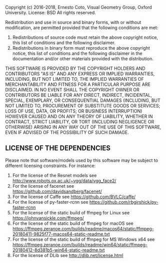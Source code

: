 Copyright (c) 2016-2018, Ernesto Coto, Visual Geometry Group, Oxford University.
License: BSD
All rights reserved.

Redistribution and use in source and binary forms, with or without
modification, are permitted provided that the following conditions are met:

1. Redistributions of source code must retain the above copyright notice, this
   list of conditions and the following disclaimer.
2. Redistributions in binary form must reproduce the above copyright notice,
   this list of conditions and the following disclaimer in the documentation
   and/or other materials provided with the distribution.

THIS SOFTWARE IS PROVIDED BY THE COPYRIGHT HOLDERS AND CONTRIBUTORS "AS IS" AND
ANY EXPRESS OR IMPLIED WARRANTIES, INCLUDING, BUT NOT LIMITED TO, THE IMPLIED
WARRANTIES OF MERCHANTABILITY AND FITNESS FOR A PARTICULAR PURPOSE ARE
DISCLAIMED. IN NO EVENT SHALL THE COPYRIGHT OWNER OR CONTRIBUTORS BE LIABLE FOR
ANY DIRECT, INDIRECT, INCIDENTAL, SPECIAL, EXEMPLARY, OR CONSEQUENTIAL DAMAGES
(INCLUDING, BUT NOT LIMITED TO, PROCUREMENT OF SUBSTITUTE GOODS OR SERVICES;
LOSS OF USE, DATA, OR PROFITS; OR BUSINESS INTERRUPTION) HOWEVER CAUSED AND
ON ANY THEORY OF LIABILITY, WHETHER IN CONTRACT, STRICT LIABILITY, OR TORT
(INCLUDING NEGLIGENCE OR OTHERWISE) ARISING IN ANY WAY OUT OF THE USE OF THIS
SOFTWARE, EVEN IF ADVISED OF THE POSSIBILITY OF SUCH DAMAGE.

LICENSE OF THE DEPENDENCIES
---------------------------

Please note that software/models used by this software may be subject to different licensing
constraints. For instance:

1. For the license of the Resnet models see http://www.robots.ox.ac.uk/~vgg/data/vgg_face2/
2. For the license of facenet see https://github.com/davidsandberg/facenet/
3. For the license of Caffe see https://github.com/BVLC/caffe/
4. For the license of py-faster-rcnn see https://github.com/rbgirshick/py-faster-rcnn
5. For the license of the static build of ffmpeg for Linux see https://johnvansickle.com/ffmpeg/
6. For the license of the static build of ffmpeg for macOS see https://ffmpeg.zeranoe.com/builds/readme/macos64/static/ffmpeg-20180411-9825f77-macos64-static-readme.txt
7. For the license of the static build of ffmpeg for MS Windows x64 see https://ffmpeg.zeranoe.com/builds/readme/win64/static/ffmpeg-20180412-8d381b5-win64-static-readme.txt
8. For the license of DLib see http://dlib.net/license.html
